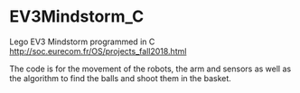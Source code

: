 # EV3Mindstorm_C
Lego EV3 Mindstorm programmed in C 
http://soc.eurecom.fr/OS/projects_fall2018.html

The code is for the movement of the robots, the arm and sensors as well as the algorithm to find the balls and shoot them in the basket.
